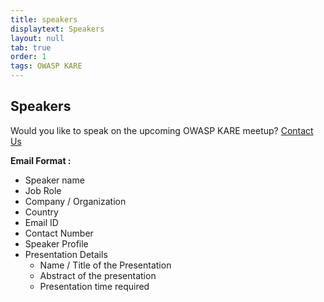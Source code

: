 ```yaml
---
title: speakers
displaytext: Speakers
layout: null
tab: true
order: 1
tags: OWASP KARE
---
```


## Speakers

Would you like to speak on the upcoming OWASP KARE meetup? [Contact Us](mailto:nipunnegi2002@gmail.com)

**Email Format :**

- Speaker name
- Job Role
- Company / Organization
- Country
- Email ID
- Contact Number
- Speaker Profile
- Presentation Details
    - Name / Title of the Presentation
    - Abstract of the presentation
    - Presentation time required
